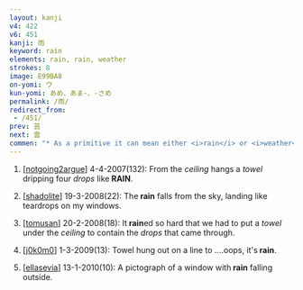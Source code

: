 ```yaml
---
layout: kanji
v4: 422
v6: 451
kanji: 雨
keyword: rain
elements: rain, rain, weather
strokes: 8
image: E99BA8
on-yomi: ウ
kun-yomi: あめ、あま-、-さめ
permalink: /雨/
redirect_from:
 - /451/
prev: 芸
next: 雲
commen: "* As a primitive it can mean either <i>rain</i> or <i>weather</i> in general. Because it takes so much space, it usually has to be contracted into a crown by shortening the second and third strokes into a crown."
---
```


1) [<a href="http://kanji.koohii.com/profile/notgoing2argue">notgoing2argue</a>] 4-4-2007(132): From the <em>ceiling</em> hangs a <em>towel</em> dripping four <em>drops</em> like<strong> RAIN</strong>.

2) [<a href="http://kanji.koohii.com/profile/shadolite">shadolite</a>] 19-3-2008(22): The<strong> rain</strong> falls from the sky, landing like teardrops on my windows.

3) [<a href="http://kanji.koohii.com/profile/tomusan">tomusan</a>] 20-2-2008(18): It<strong> rain</strong>ed so hard that we had to put a <em>towel</em> under the <em>ceiling</em> to contain the <em>drops</em> that came through.

4) [<a href="http://kanji.koohii.com/profile/j0k0m0">j0k0m0</a>] 1-3-2009(13): Towel hung out on a line to ....oops, it&#039;s<strong> rain</strong>.

5) [<a href="http://kanji.koohii.com/profile/ellasevia">ellasevia</a>] 13-1-2010(10): A pictograph of a window with<strong> rain</strong> falling outside.

